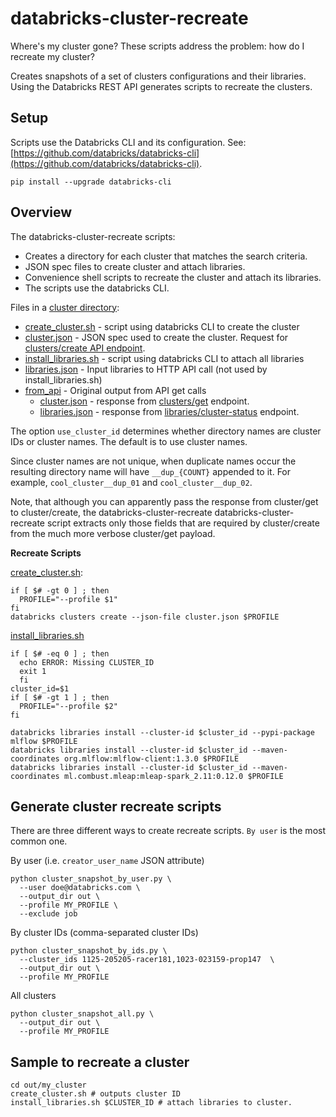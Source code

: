 # databricks-cluster-recreate

Where's my cluster gone? These scripts address the problem: how do I recreate my cluster? 

Creates snapshots of a set of clusters configurations and their libraries. Using the Databricks REST API generates scripts to recreate the clusters.

## Setup

Scripts use the Databricks CLI and its configuration.
See: [https://github.com/databricks/databricks-cli](https://github.com/databricks/databricks-cli).
```
pip install --upgrade databricks-cli
```

## Overview

The databricks-cluster-recreate scripts:
* Creates a directory for each cluster that matches the search criteria.
* JSON spec files to create cluster and attach libraries.
* Convenience shell scripts to recreate the cluster and attach its libraries. 
* The scripts use the databricks CLI.

Files in a [cluster directory](example):
* [create_cluster.sh](example/create_cluster.sh) - script using databricks CLI to create the cluster
* [cluster.json](example/cluster.json) - JSON spec used to create the cluster. Request for [clusters/create API endpoint](https://docs.databricks.com/api/latest/clusters.html#create).
* [install_libraries.sh](example/install_libraries.sh) - script using databricks CLI to attach all libraries
* [libraries.json](example/libraries.json) - Input libraries to HTTP API call (not used by install_libraries.sh)
* [from_api](example/from_api) - Original output from API get calls
  * [cluster.json](example/from_api/cluster.json) - response from [clusters/get](https://docs.databricks.com/api/latest/clusters.html#get) endpoint.
  * [libraries.json](example/from_api/libraries.json) - response from [libraries/cluster-status](https://docs.databricks.com/api/latest/libraries.html#cluster-status) endpoint.

The option `use_cluster_id` determines whether directory names are cluster IDs or cluster names. The default is to use cluster names.

Since cluster names are not unique, when duplicate names occur the resulting directory name will have `__dup_{COUNT}` appended to it. For example, `cool_cluster__dup_01` and `cool_cluster__dup_02`.


Note, that although you can apparently pass the response from cluster/get to cluster/create, the databricks-cluster-recreate databricks-cluster-recreate script extracts only those fields that are required by cluster/create from the much more verbose cluster/get payload.

**Recreate Scripts**

[create_cluster.sh](example/create_cluster.sh):
```
if [ $# -gt 0 ] ; then
  PROFILE="--profile $1"
fi
databricks clusters create --json-file cluster.json $PROFILE
```

[install_libraries.sh](example/install_libraries.sh)
```
if [ $# -eq 0 ] ; then
  echo ERROR: Missing CLUSTER_ID
  exit 1
  fi
cluster_id=$1
if [ $# -gt 1 ] ; then
  PROFILE="--profile $2"
fi

databricks libraries install --cluster-id $cluster_id --pypi-package mlflow $PROFILE
databricks libraries install --cluster-id $cluster_id --maven-coordinates org.mlflow:mlflow-client:1.3.0 $PROFILE
databricks libraries install --cluster-id $cluster_id --maven-coordinates ml.combust.mleap:mleap-spark_2.11:0.12.0 $PROFILE
```

## Generate cluster recreate scripts

There are three different ways to create recreate scripts. `By user` is the most common one.

By user (i.e. `creator_user_name` JSON attribute)
```
python cluster_snapshot_by_user.py \
  --user doe@databricks.com \
  --output_dir out \
  --profile MY_PROFILE \
  --exclude job
```

By cluster IDs (comma-separated cluster IDs)
```
python cluster_snapshot_by_ids.py \
  --cluster_ids 1125-205205-racer181,1023-023159-prop147  \
  --output_dir out \
  --profile MY_PROFILE
```

All clusters
```
python cluster_snapshot_all.py \
  --output_dir out \
  --profile MY_PROFILE
```

## Sample to recreate a cluster

```
cd out/my_cluster
create_cluster.sh # outputs cluster ID
install_libraries.sh $CLUSTER_ID # attach libraries to cluster.
```
